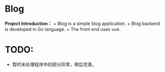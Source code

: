 # Blog 
**Project Introduction：**
    + Blog is a simple blog application. 
    + Blog backend is developed in Go language.
    + The front end uses vue.


# TODO:
+ 暂时未处理程序中的部分异常，稍后完善。